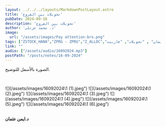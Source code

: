 ```yaml
---
layout: ../../../layouts/MarkdownPostLayout.astro
title: 'تحويلات بين الفروع'
pubDate: 2024-09-16
description: 'تحويلات بين الفروع'
author: 'د. محمد عزتلى'
image:
  url: "/assets/images/Pay attention-bro.png"
tags: ["ZSTOCK_HANA","ZPRG - ZPRG","Z_ALLOC","ساب", "د.ايمن عثمان" , "تحويلات", "فارينت"]
link: ""
audio: ["/assets/audio/16092024.mp3"]
postPath: "/posts/notes/16-09-2024"
---
```



الصورة بالأسفل للتوضيح.

<br />

![](/assets/images/16092024\1 (1).jpeg")
![](/assets/images/16092024\1 (2).jpeg")
![](/assets/images/16092024\1 (3).jpeg")
![](/assets/images/16092024\1 (4).jpeg")
![](/assets/images/16092024\1 (5).jpeg")
![](/assets/images/16092024\1 (6).jpeg")

<br/>
<strong>د.ايمن عثمان</strong>

